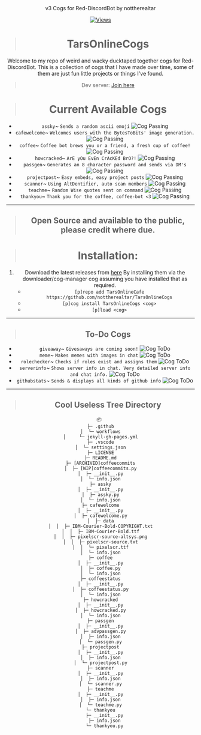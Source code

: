 <div align="center">
v3 Cogs for Red-DiscordBot by nottherealtar

[![Views](http://hits.dwyl.com/nottherealtar/TarsOnlineCogs.svg)](http://hits.dwyl.com/nottherealtar/TarsOnlineCogs)

> # TarsOnlineCogs
Welcome to my repo of weird and wacky ducktaped together cogs for Red-DiscordBot.
This is a collection of cogs that I have made over time, some of them are just fun little projects or things I've found.

> Dev server: [Join here](https://discord.gg/CsR9zECCQt)


> # Current Available Cogs
- `assky`~ `Sends a random ascii emoji` ![Cog Passing](https://img.shields.io/static/v1?label=Cog&message=Passing&color=brightgreen)
- `cafewelcome`~ `Welcomes users with the BytesToBits' image generation.` ![Cog Passing](https://img.shields.io/static/v1?label=Cog&message=Passing&color=brightgreen)
- `coffee`~ `Coffee bot brews you or a friend, a fresh cup of coffee!` ![Cog Passing](https://img.shields.io/static/v1?label=Cog&message=Passing&color=brightgreen)
- `howcracked`~ `ArE yOu EvEn CrAcKEd BrO?!` ![Cog Passing](https://img.shields.io/static/v1?label=Cog&message=Passing&color=brightgreen)
- `passgen`~ `Generates an 8 character password and sends via DM's` ![Cog Passing](https://img.shields.io/static/v1?label=Cog&message=Passing&color=brightgreen)
- `projectpost`~ `Easy embeds, easy project posts` ![Cog Passing](https://img.shields.io/static/v1?label=Cog&message=Passing&color=brightgreen)
- `scanner`~ `Using AltDentifier, auto scan members` ![Cog Passing](https://img.shields.io/static/v1?label=Cog&message=Passing&color=brightgreen)
- `teachme`~ `Random Wise quotes sent on command` ![Cog Passing](https://img.shields.io/static/v1?label=Cog&message=Passing&color=brightgreen)
- `thankyou`~ `Thank you for the coffee, coffee-bot <3` ![Cog Passing](https://img.shields.io/static/v1?label=Cog&message=Passing&color=brightgreen)

***


> ## Open Source and available to the public, please credit where due.

> # Installation:
1. Download the latest releases from [here](https://github.com/TheRealDuckMan/TarsOnlineCogs/)
    By installing them via the downloader/cog-manager cog assuming you have installed that as required.
    - `[p]repo add TarsOnlineCafe https://github.com/nottherealtar/TarsOnlineCogs`
    - `[p]cog install TarsOnlineCogs <cog>`
    - `[p]load <cog>`

***

> ## To-Do Cogs
- `giveaway`~ `Givesaways are coming soon!` ![Cog ToDo](https://img.shields.io/static/v1?label=Cog&message=ToDo&color=red)
- `meme`~ `Makes memes with images in chat` ![Cog ToDo](https://img.shields.io/static/v1?label=Cog&message=ToDo&color=red)
- `rolechecker`~ `Checks if roles exist and assigns them` ![Cog ToDo](https://img.shields.io/static/v1?label=Cog&message=ToDo&color=red)
- `serverinfo`~ `Shows server info in chat. Very detailed server info and chat info.` ![Cog ToDo](https://img.shields.io/static/v1?label=Cog&message=ToDo&color=red)
- `githubstats`~ `Sends & displays all kinds of github info` ![Cog ToDo](https://img.shields.io/static/v1?label=Cog&message=ToDo&color=red)

***

> ## Cool Useless Tree Directory
```
📦 
├─ .github
│  └─ workflows
│     └─ jekyll-gh-pages.yml
├─ .vscode
│  └─ settings.json
├─ LICENSE
├─ README.md
├─ [ARCHIVED]coffeecommits
│  ├─ [WIP]coffeecommits.py
│  ├─ __init__.py
│  └─ info.json
├─ assky
│  ├─ __init__.py
│  ├─ assky.py
│  └─ info.json
├─ cafewelcome
│  ├─ __init__.py
│  ├─ cafewelcome.py
│  ├─ data
│  │  ├─ IBM-Courier-Bold-COPYRIGHT.txt
│  │  ├─ IBM-Courier-Bold.ttf
│  │  ├─ pixelscr-source-altsys.png
│  │  ├─ pixelscr-source.txt
│  │  └─ pixelscr.ttf
│  └─ info.json
├─ coffee
│  ├─ __init__.py
│  ├─ coffee.py
│  └─ info.json
├─ coffeestatus
│  ├─ __init__.py
│  ├─ coffeestatus.py
│  └─ info.json
├─ howcracked
│  ├─ __init__.py
│  ├─ howcracked.py
│  └─ info.json
├─ passgen
│  ├─ __init__.py
│  ├─ advpassgen.py
│  ├─ info.json
│  └─ passgen.py
├─ projectpost
│  ├─ __init__.py
│  ├─ info.json
│  └─ projectpost.py
├─ scanner
│  ├─ __init__.py
│  ├─ info.json
│  └─ scanner.py
├─ teachme
│  ├─ __init__.py
│  ├─ info.json
│  └─ teachme.py
└─ thankyou
   ├─ __init__.py
   ├─ info.json
   └─ thankyou.py
```

</div>